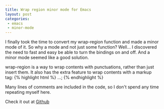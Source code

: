 ```yaml
---
title: Wrap region minor mode for Emacs
layout: post
categories:
 - emacs
 - minor-mode
---
```


I finally took the time to convert my wrap-region function and made a
minor mode of it. So why a mode and not just some function? Well... I
discovered the need to fast and easy be able to turn the bindings on
and off. And a minor mode seemed like a good solution.

wrap-region is a way to wrap contents with punctuations, rather than
just insert them. It also has the extra feature to wrap contents with
a markup tag:
{% highlight html %}
<tag attribute="...">...</tag>;
{% endhighlight %}

Many lines of comments are included in the code, so I don't spend any
time repeating myself here.

Check it out at [Github](http://github.com/rejeep/wrap-region/ "Wrap region at Github")
